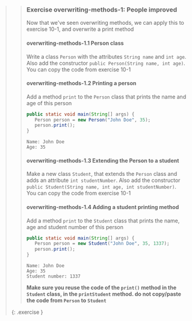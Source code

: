 >> ### Exercise overwriting-methods-1: People improved
>>
>> Now that we've seen overwriting methods, we can apply this to exercise 10-1, and overwrite a print method
>>
>> #### overwriting-methods-1.1 Person class
>> 
>> Write a class `Person` with the attributes `String name` and `int age`. Also add the constructor `public Person(String name, int age)`. You can copy the code from exercise 10-1
>> 
>> #### overwriting-methods-1.2 Printing a person
>>
>> Add a method `print` to the `Person` class that prints the name and age of this person
>>
>> ```java
>> public static void main(String[] args) {
>>    Person person = new Person("John Doe", 35);
>>    person.print();
>> }
>> ```
>>
>> ```output
>> Name: John Doe
>> Age: 35
>> ```
>> 
>> #### overwriting-methods-1.3 Extending the Person to a student
>> 
>> Make a new class `Student`, that extends the `Person` class and adds an attribute `int studentNumber`. Also add the constructor `public Student(String name, int age, int studentNumber)`. You can copy the code from exercise 10-1
>>
>> #### overwriting-methods-1.4 Adding a student printing method
>>
>> Add a method `print` to the `Student` class that prints the name, age and student number of this person
>>
>> ```java
>> public static void main(String[] args) {
>>    Person person = new Student("John Doe", 35, 1337);
>>    person.print();
>> }
>> ```
>>
>> ```output
>> Name: John Doe
>> Age: 35
>> Student number: 1337
>> ```
>>
>> **Make sure you reuse the code of the `print()` method in the `Student` class, in the `printStudent` method. do not copy/paste the code from `Person` to `Student`**
>>
>{: .exercise }